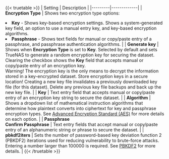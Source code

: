 &NewLine;

{{< truetable >}}
| Setting | Description  |
|---------|-------------|
| **Encryption Type** | Shows two encryption type options: <br><li>**Key** -  Shows key-based encryption settings. Shows a system-generated key field, an option to use a manual entry key, and key-based encryption algorithms. <br><li>**Passphrase** - Shows text fields for manual or copy/paste entry of a passphrase, and passphrase authentication algorithms. |
| **Generate key** | Shows when **Encryption Type** is set to **Key**. Selected by default and sets TrueNAS to generate a random encryption key for securing the dataset. Clearing the checkbox shows the **Key** field that accepts manual or copy/paste entry of an encryption key. <br>Warning! The encryption key is the only means to decrypt the information stored in a key-encrypted dataset. Store encryption keys in a secure location! Creating a new key file invalidates a previously downloaded key file (for this dataset). Delete any previous key file backups and back up the new key file. |
| **Key** | Text entry field that accepts manual or copy/paste entry of an encryption key string to secure the dataset. |
| **Algorithm** | Shows a dropdown list of mathematical instruction algorithms that determine how plaintext converts into ciphertext for key and passphrase encryption types. See [Advanced Encryption Standard (AES)](https://en.wikipedia.org/wiki/Advanced_Encryption_Standard) for more details on each option. |
| **Passphrase** <br>**Confirm Passphrase** | Text entry fields that accept manual or copy/paste entry of an alphanumeric string or phrase to secure the dataset. |
| **pbkdf2iters** | Sets the number of password-based key deviation function 2 (PBKDF2) iterations used for reducing vulnerability to brute-force attacks. Entering a number larger than 100000 is required. See [PBKDF2](https://en.wikipedia.org/wiki/PBKDF2) for more details. |
{{< /truetable >}}
